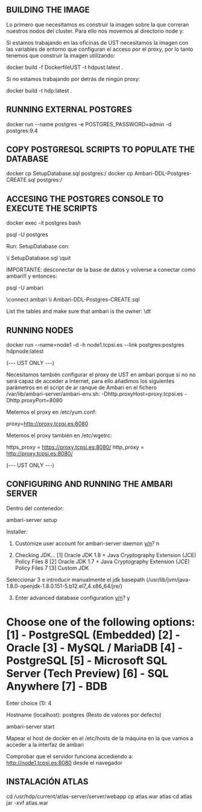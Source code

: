 BUILDING THE IMAGE
------------------

Lo primero que necesitamos es construir la imagen sobre la que correran nuestros nodos del cluster. Para ello nos movemos al directorio node y:

Si estamos trabajando en las oficinas de UST necesitamos la imagen con las  variables de entorno que configuran el acceso por el proxy, por lo tanto tenemos que construir la imagen utilizando:

docker build -f DockerfileUST -t hdpust:latest .

Si no estamos trabajando por detrás de ningún proxy:

docker build -t hdp:latest .

RUNNING EXTERNAL POSTGRES
-------------------------

docker run --name postgres -e POSTGRES_PASSWORD=admin -d postgres:9.4

COPY POSTGRESQL SCRIPTS TO POPULATE THE DATABASE
------------------------------------------------

docker cp SetupDatabase.sql postgres:/
docker cp Ambari-DDL-Postgres-CREATE.sql postgres:/

ACCESING THE POSTGRES CONSOLE TO EXECUTE THE SCRIPTS
----------------------------------------------------

docker exec -it postgres bash

psql -U postgres

Run: SetupDatabase con:

\i SetupDatabase.sql
\quit

IMPORTANTE: desconectar de la base de datos y volverse a conectar como ambari!! y entonces:

psql -U ambari

\connect ambari 
\i Ambari-DDL-Postgres-CREATE.sql

List the tables and make sure that ambari is the owner:
\dt                          

RUNNING NODES
-------------

docker run --name=node1 -d -h node1.tcpsi.es --link postgres:postgres hdpnode:latest         


(--- UST ONLY ---)

Necesitamos también configurar el proxy de UST en ambari porque si no no 
será capaz de acceder a Internet, para ello añadimos los siguientes 
parámetros en el script de ar
ranque de Ambari en el fichero 
/var/lib/ambari-server/ambari-env.sh:
-Dhttp.proxyHost=proxy.tcpsi.es 
-Dhttp.proxyPort=8080      

Metemos el proxy en /etc/yum.conf:

proxy=http://proxy.tcpsi.es:8080

Metemos el proxy también en /etc/wgetrc:

https_proxy = https://proxy.tcpsi.es:8080/
http_proxy = http://proxy.tcpsi.es:8080/

(--- UST ONLY ---)

CONFIGURING AND RUNNING THE AMBARI SERVER
-----------------------------------------

Dentro del contenedor:

ambari-server setup

Installer:

1. Customize user account for ambari-server daemon [y/n](n)? n

2. Checking JDK...
[1] Oracle JDK 1.8 + Java Cryptography Extension (JCE) Policy Files 8
[2] Oracle JDK 1.7 + Java Cryptography Extension (JCE) Policy Files 7
[3] Custom JDK

Seleccionar 3 e introducir manualmente el jdk basepath (/usr/lib/jvm/java-1.8.0-openjdk-1.8.0.151-5.b12.el7_4.x86_64/jre/)

3. Enter advanced database configuration [y/n](n)? y

Choose one of the following options:
[1] - PostgreSQL (Embedded)
[2] - Oracle
[3] - MySQL / MariaDB
[4] - PostgreSQL
[5] - Microsoft SQL Server (Tech Preview)
[6] - SQL Anywhere
[7] - BDB
==============================================================================
Enter choice (1): 4

Hostname (localhost): postgres
(Resto de valores por defecto)

ambari-server start

Mapear el host de docker en el /etc/hosts de la máquina en la que vamos a acceder a la interfaz de ambari


Comprobar que el servidor funciona accediendo a: http://node1.tcpsi.es:8080 desde el navegador


INSTALACIÓN ATLAS
-----------------

cd /usr/hdp/current/atlas-server/server/webapp
cp atlas.war atlas
cd atlas
jar -xvf atlas.war